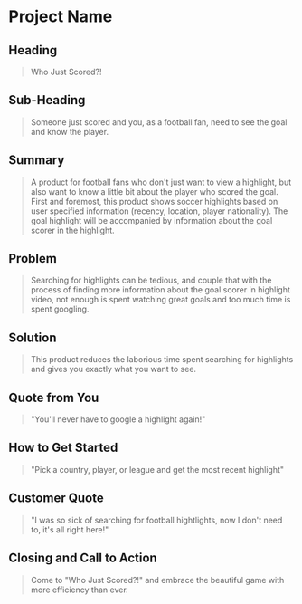 # Project Name #

<!--
> This material was originally posted [here](http://www.quora.com/What-is-Amazons-approach-to-product-development-and-product-management). It is reproduced here for posterities sake.

There is an approach called "working backwards" that is widely used at Amazon. They work backwards from the customer, rather than starting with an idea for a product and trying to bolt customers onto it. While working backwards can be applied to any specific product decision, using this approach is especially important when developing new products or features.

For new initiatives a product manager typically starts by writing an internal press release announcing the finished product. The target audience for the press release is the new/updated product's customers, which can be retail customers or internal users of a tool or technology. Internal press releases are centered around the customer problem, how current solutions (internal or external) fail, and how the new product will blow away existing solutions.

If the benefits listed don't sound very interesting or exciting to customers, then perhaps they're not (and shouldn't be built). Instead, the product manager should keep iterating on the press release until they've come up with benefits that actually sound like benefits. Iterating on a press release is a lot less expensive than iterating on the product itself (and quicker!).

If the press release is more than a page and a half, it is probably too long. Keep it simple. 3-4 sentences for most paragraphs. Cut out the fat. Don't make it into a spec. You can accompany the press release with a FAQ that answers all of the other business or execution questions so the press release can stay focused on what the customer gets. My rule of thumb is that if the press release is hard to write, then the product is probably going to suck. Keep working at it until the outline for each paragraph flows.

Oh, and I also like to write press-releases in what I call "Oprah-speak" for mainstream consumer products. Imagine you're sitting on Oprah's couch and have just explained the product to her, and then you listen as she explains it to her audience. That's "Oprah-speak", not "Geek-speak".

Once the project moves into development, the press release can be used as a touchstone; a guiding light. The product team can ask themselves, "Are we building what is in the press release?" If they find they're spending time building things that aren't in the press release (overbuilding), they need to ask themselves why. This keeps product development focused on achieving the customer benefits and not building extraneous stuff that takes longer to build, takes resources to maintain, and doesn't provide real customer benefit (at least not enough to warrant inclusion in the press release).
 -->

## Heading ##
  > Who Just Scored?!

## Sub-Heading ##
  > Someone just scored and you, as a football fan, need to see the goal and know the player.

## Summary ##
  > A product for football fans who don't just want to view a highlight, but also want to know a little bit about the player who scored the goal. First and foremost, this product shows soccer highlights based on user specified information (recency, location, player nationality). The goal highlight will be accompanied by information about the goal scorer in the highlight.

## Problem ##
  > Searching for highlights can be tedious, and couple that with the process of finding more information about the goal scorer in highlight video, not enough is spent watching great goals and too much time is spent googling.

## Solution ##
  > This product reduces the laborious time spent searching for highlights and gives you exactly what you want to see.

## Quote from You ##
  > "You'll never have to google a highlight again!"

## How to Get Started ##
  > "Pick a country, player, or league and get the most recent highlight"

## Customer Quote ##
  > "I was so sick of searching for football hightlights, now I don't need to, it's all right here!"

## Closing and Call to Action ##
  > Come to "Who Just Scored?!" and embrace the beautiful game with more efficiency than ever.
